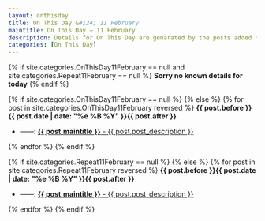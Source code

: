 ```yaml
---
layout: onthisday
title: On This Day &#124; 11 February
maintitle: On This Day — 11 February
description: Details for On This Day are genarated by the posts added to the website so the content is subject to changes/updates over time.
categories: [On This Day]
---
```


{% if site.categories.OnThisDay11February == null and site.categories.Repeat11February == null %}
<strong>Sorry no known details for today</strong>
{% endif %}

{% if site.categories.OnThisDay11February == null %}
{% else %}
{% for post in site.categories.OnThisDay11February reversed %}
<strong>{{ post.before }}{{ post.date | date: "%e %B %Y" }}{{ post.after }}</strong>
<ul>
<li> ——: <a href="{{ post.url }}"><strong>{{ post.maintitle }}</strong> - {{ post.post_description }}</a></li>
</ul>
{% endfor %}
{% endif %}

{% if site.categories.Repeat11February == null %}
{% else %}
{% for post in site.categories.Repeat11February reversed %}
<strong>{{ post.before }}{{ post.date | date: "%e %B %Y" }}{{ post.after }}</strong>
<ul>
<li> ——: <a href="{{ post.url }}"><strong>{{ post.maintitle }}</strong> - {{ post.post_description }}</a></li>
</ul>
{% endfor %}
{% endif %}
